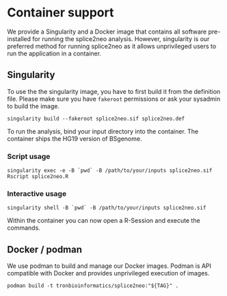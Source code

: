 # Container support

We provide a Singularity and a Docker image that contains all software pre-installed for running the splice2neo analysis.
However, singularity is our preferred method for running splice2neo as it allows unprivileged users to run the application in a container.


## Singularity

To use the the singularity image, you have to first build it from the definition file. Please make sure you have `fakeroot` permissions or ask your sysadmin to build the image.

```
singularity build --fakeroot splice2neo.sif splice2neo.def
```


To run the analysis, bind your input directory into the container. The container ships the HG19 version of BSgenome.

### Script usage

```
singularity exec -e -B `pwd` -B /path/to/your/inputs splice2neo.sif Rscript splice2neo.R
```

### Interactive usage

```
singularity shell -B `pwd` -B /path/to/your/inputs splice2neo.sif
```

Within the container you can now open a R-Session and execute the commands.


## Docker / podman

We use podman to build and manage our Docker images. Podman is API compatible with Docker and provides unprivileged execution of images.


```
podman build -t tronbioinformatics/splice2neo:"${TAG}" .
```
